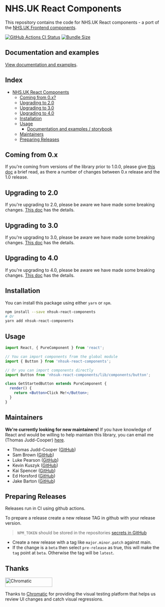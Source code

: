 # NHS.UK React Components

This repository contains the code for NHS.UK React components - a port of the [NHS.UK Frontend components](https://github.com/nhsuk/nhsuk-frontend).

[![GitHub Actions CI Status](https://github.com/NHSDigital/nhsuk-react-components/actions/workflows/ci.yml/badge.svg?branch=main)](https://github.com/NHSDigital/nhsuk-react-components/actions?query=workflow%3A%22CI+Build%22+branch%3Amain) [![Bundle Size](https://img.shields.io/bundlephobia/minzip/nhsuk-react-components.svg)](https://bundlephobia.com/result?p=nhsuk-react-components)

## Documentation and examples

[View documentation and examples](https://nhsdigital.github.io/nhsuk-react-components).

## Index

- [NHS.UK React Components](#nhsuk-react-components)
  - [Coming from 0.x?](#coming-from-0x)
  - [Upgrading to 2.0](#upgrading-to-20)
  - [Upgrading to 3.0](#upgrading-to-30)
  - [Upgrading to 4.0](#upgrading-to-40)
  - [Installation](#installation)
  - [Usage](#usage)
    - [Documentation and examples / storybook](#documentation-and-examples)
  - [Maintainers](#maintainers)
  - [Preparing Releases](#preparing-releases)

## Coming from 0.x

If you're coming from versions of the library prior to 1.0.0, please give [this doc](/docs/upgrade-to-1.0.md) a brief read, as there a number of changes between 0.x release and the 1.0 release.

## Upgrading to 2.0

If you're upgrading to 2.0, please be aware we have made some breaking changes. [This doc](/docs/upgrade-to-2.0.md) has the details.

## Upgrading to 3.0

If you're upgrading to 3.0, please be aware we have made some breaking changes. [This doc](/docs/upgrade-to-3.0.md) has the details.

## Upgrading to 4.0

If you're upgrading to 4.0, please be aware we have made some breaking changes. [This doc](/docs/upgrade-to-4.0.md) has the details.

## Installation

You can install this package using either `yarn` or `npm`.

```bash
npm install --save nhsuk-react-components
# Or
yarn add nhsuk-react-components
```

## Usage

```jsx
import React, { PureComponent } from 'react';

// You can import components from the global module
import { Button } from 'nhsuk-react-components';

// Or you can import components directly
import Button from 'nhsuk-react-components/lib/components/button';

class GetStartedButton extends PureComponent {
  render() {
    return <Button>Click Me!</Button>;
  }
}
```

## Maintainers

**We're currently looking for new maintainers!** If you have knowledge of React and would be willing to help maintain this library, you can email me (Thomas Judd-Cooper) [here](mailto:thomas.judd-cooper1@nhs.net).

- Thomas Judd-Cooper ([GitHub](https://github.com/tomdango))
- Sam Brown ([GitHub](https://github.com/samueldavidbrown))
- Luke Pearson ([GitHub](https://github.com/lukepearson))
- Kevin Kuszyk ([GitHub](https://github.com/kevinkuszyk))
- Kai Spencer ([GitHub](https://github.com/KaiSpencer))
- Ed Horsford ([GitHub](https://github.com/edwardhorsford))
- Jake Barton ([GitHub](https://github.com/jakeb-nhs))

## Preparing Releases

Releases run in CI using github actions.

To prepare a release create a new release TAG in github with your release version.

> `NPM_TOKEN` should be stored in the repositories [secrets in GitHub](https://github.com/NHSDigital/nhsuk-react-components/settings/secrets/actions)

- Create a new release with a tag like `major.minor.patch` against main.
- If the change is a `beta` then select `pre-release` as true, this will make the `tag` point at `beta`. Otherwise the tag will be `latest`.

## Thanks

<a href="https://www.chromatic.com/"><img src="https://user-images.githubusercontent.com/321738/84662277-e3db4f80-af1b-11ea-88f5-91d67a5e59f6.png" width="153" height="30" alt="Chromatic" /></a>

Thanks to [Chromatic](https://www.chromatic.com/) for providing the visual testing platform that helps us review UI changes and catch visual regressions.
